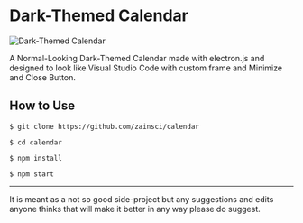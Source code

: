 # Dark-Themed Calendar

![Dark-Themed Calendar](https://github.com/zainsci/Calender/blob/master/src/images/Calendar.png)

A Normal-Looking Dark-Themed Calendar made with electron.js and designed to look like Visual Studio Code with custom frame and Minimize and Close Button.

## How to Use

```
$ git clone https://github.com/zainsci/calendar

$ cd calendar

$ npm install

$ npm start
```

---

It is meant as a not so good side-project but any suggestions and edits anyone thinks that will make it better in any way please do suggest.
